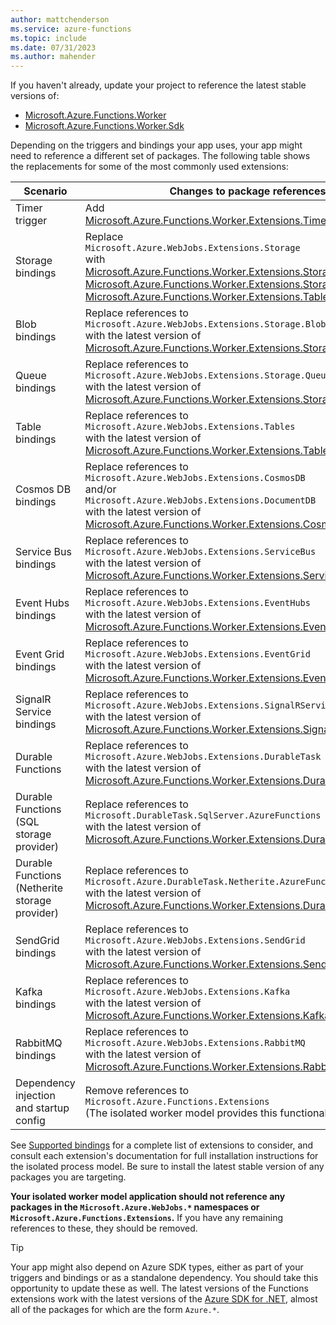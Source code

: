 ```yaml
---
author: mattchenderson
ms.service: azure-functions
ms.topic: include
ms.date: 07/31/2023
ms.author: mahender
---
```


If you haven't already, update your project to reference the latest stable versions of:
- [Microsoft.Azure.Functions.Worker](https://www.nuget.org/packages/Microsoft.Azure.Functions.Worker/)
- [Microsoft.Azure.Functions.Worker.Sdk](https://www.nuget.org/packages/Microsoft.Azure.Functions.Worker.Sdk/)

Depending on the triggers and bindings your app uses, your app might need to reference a different set of packages. The following table shows the replacements for some of the most commonly used extensions:

| Scenario | Changes to package references |
| - | - |
| Timer trigger |  Add<br/>[Microsoft.Azure.Functions.Worker.Extensions.Timer][timer] |
| Storage bindings | Replace<br/>`Microsoft.Azure.WebJobs.Extensions.Storage`<br/>with<br/>[Microsoft.Azure.Functions.Worker.Extensions.Storage.Blobs][blobs],<br/>[Microsoft.Azure.Functions.Worker.Extensions.Storage.Queues][queues], and<br/>[Microsoft.Azure.Functions.Worker.Extensions.Tables][tables] |
| Blob bindings | Replace references to<br/>`Microsoft.Azure.WebJobs.Extensions.Storage.Blobs`<br/>with the latest version of<br/>[Microsoft.Azure.Functions.Worker.Extensions.Storage.Blobs][blobs] |
| Queue bindings | Replace references to<br/>`Microsoft.Azure.WebJobs.Extensions.Storage.Queues`<br/>with the latest version of<br/>[Microsoft.Azure.Functions.Worker.Extensions.Storage.Queues][queues] |
| Table bindings | Replace references to<br/>`Microsoft.Azure.WebJobs.Extensions.Tables`<br/>with the latest version of<br/>[Microsoft.Azure.Functions.Worker.Extensions.Tables][tables] |
| Cosmos DB bindings | Replace references to<br/>`Microsoft.Azure.WebJobs.Extensions.CosmosDB`<br/>and/or<br/>`Microsoft.Azure.WebJobs.Extensions.DocumentDB`<br/>with the latest version of<br/>[Microsoft.Azure.Functions.Worker.Extensions.CosmosDB][cosmos] | 
| Service Bus bindings | Replace references to<br/>`Microsoft.Azure.WebJobs.Extensions.ServiceBus`<br/>with the latest version of<br/>[Microsoft.Azure.Functions.Worker.Extensions.ServiceBus][servicebus] | 
| Event Hubs bindings | Replace references to<br/>`Microsoft.Azure.WebJobs.Extensions.EventHubs`<br/>with the latest version of<br/>[Microsoft.Azure.Functions.Worker.Extensions.EventHubs][eventhubs] | 
| Event Grid bindings | Replace references to<br/>`Microsoft.Azure.WebJobs.Extensions.EventGrid`<br/>with the latest version of<br/>[Microsoft.Azure.Functions.Worker.Extensions.EventGrid][eventgrid] | 
| SignalR Service bindings | Replace references to<br/>`Microsoft.Azure.WebJobs.Extensions.SignalRService`<br/>with the latest version of<br/>[Microsoft.Azure.Functions.Worker.Extensions.SignalRService][signalr] |
| Durable Functions | Replace references to<br/>`Microsoft.Azure.WebJobs.Extensions.DurableTask`<br/>with the latest version of<br/>[Microsoft.Azure.Functions.Worker.Extensions.DurableTask][durable] |
| Durable Functions<br/>(SQL storage provider) | Replace references to<br/>`Microsoft.DurableTask.SqlServer.AzureFunctions`<br/>with the latest version of<br/>[Microsoft.Azure.Functions.Worker.Extensions.DurableTask.SqlServer][durable-sql] |
| Durable Functions<br/>(Netherite storage provider) | Replace references to<br/>`Microsoft.Azure.DurableTask.Netherite.AzureFunctions`<br/>with the latest version of<br/>[Microsoft.Azure.Functions.Worker.Extensions.DurableTask.Netherite][durable-netherite] |
| SendGrid bindings| Replace references to<br/>`Microsoft.Azure.WebJobs.Extensions.SendGrid`<br/>with the latest version of<br/>[Microsoft.Azure.Functions.Worker.Extensions.SendGrid][sendgrid] | 
| Kafka bindings | Replace references to<br/>`Microsoft.Azure.WebJobs.Extensions.Kafka`<br/>with the latest version of<br/>[Microsoft.Azure.Functions.Worker.Extensions.Kafka][kafka] |
| RabbitMQ bindings | Replace references to<br/>`Microsoft.Azure.WebJobs.Extensions.RabbitMQ`<br/>with the latest version of<br/>[Microsoft.Azure.Functions.Worker.Extensions.RabbitMQ][rabbitmq] |
| Dependency injection<br/>and startup config | Remove references to<br/>`Microsoft.Azure.Functions.Extensions`<br/>(The isolated worker model provides this functionality by default.) |

See [Supported bindings](../articles/azure-functions/functions-triggers-bindings.md#supported-bindings) for a complete list of extensions to consider, and consult each extension's documentation for full installation instructions for the isolated process model. Be sure to install the latest stable version of any packages you are targeting.

**Your isolated worker model application should not reference any packages in the `Microsoft.Azure.WebJobs.*` namespaces or `Microsoft.Azure.Functions.Extensions`.** If you have any remaining references to these, they should be removed.

> [!TIP]
> Your app might also depend on Azure SDK types, either as part of your triggers and bindings or as a standalone dependency. You should take this opportunity to update these as well. The latest versions of the Functions extensions work with the latest versions of the [Azure SDK for .NET](/dotnet/azure/sdk/azure-sdk-for-dotnet), almost all of the packages for which are the form `Azure.*`.

[blobs]: https://www.nuget.org/packages/Microsoft.Azure.Functions.Worker.Extensions.Storage.Blobs
[queues]: https://www.nuget.org/packages/Microsoft.Azure.Functions.Worker.Extensions.Storage.Queues
[tables]: https://www.nuget.org/packages/Microsoft.Azure.Functions.Worker.Extensions.Tables
[servicebus]: https://www.nuget.org/packages/Microsoft.Azure.Functions.Worker.Extensions.ServiceBus
[eventgrid]: https://www.nuget.org/packages/Microsoft.Azure.Functions.Worker.Extensions.EventGrid
[cosmos]: https://www.nuget.org/packages/Microsoft.Azure.Functions.Worker.Extensions.CosmosDB
[timer]: https://www.nuget.org/packages/Microsoft.Azure.Functions.Worker.Extensions.Timer
[eventhubs]: https://www.nuget.org/packages/Microsoft.Azure.Functions.Worker.Extensions.EventHubs
[signalr]: https://www.nuget.org/packages/Microsoft.Azure.Functions.Worker.Extensions.SignalRService
[rabbitmq]: https://www.nuget.org/packages/Microsoft.Azure.Functions.Worker.Extensions.RabbitMQ
[kafka]: https://www.nuget.org/packages/Microsoft.Azure.Functions.Worker.Extensions.Kafka
[sendgrid]: https://www.nuget.org/packages/Microsoft.Azure.Functions.Worker.Extensions.SendGrid
[durable]: https://www.nuget.org/packages/Microsoft.Azure.Functions.Worker.Extensions.DurableTask
[durable-sql]: https://www.nuget.org/packages/Microsoft.Azure.Functions.Worker.Extensions.DurableTask.SqlServer
[durable-netherite]: https://www.nuget.org/packages/Microsoft.Azure.Functions.Worker.Extensions.DurableTask.Netherite
